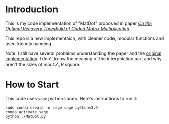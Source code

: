 # Introduction

This is my code implementation of "MatDot" proposed in paper *[On the Optimal Recovery Threshold of Coded Matrix Multiplication](https://arxiv.org/abs/1801.10292)*.

This repo is a new implementaion, with cleaner code, modular functions and user-friendly nameing.

Note: I still have several problems understanding the paper and the [original implementation](https://github.com/nitishmital/distributed_matrix_computation/blob/master/MatDot.sage). I don't know the meaning of the interpolation part and why aren't the sizes of input $A,B$  square.

# How to Start

This code uses `sage` python library.
Here's instructions to run it:

```shell
sudo conda create -n sage sage python=3.9
conda activate sage
python ./MatDot.py
```


